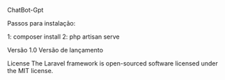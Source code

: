 ChatBot-Gpt

Passos para instalação: 

1: composer install
2: php artisan serve

Versão 1.0
Versão de lançamento

License
The Laravel framework is open-sourced software licensed under the MIT license.
